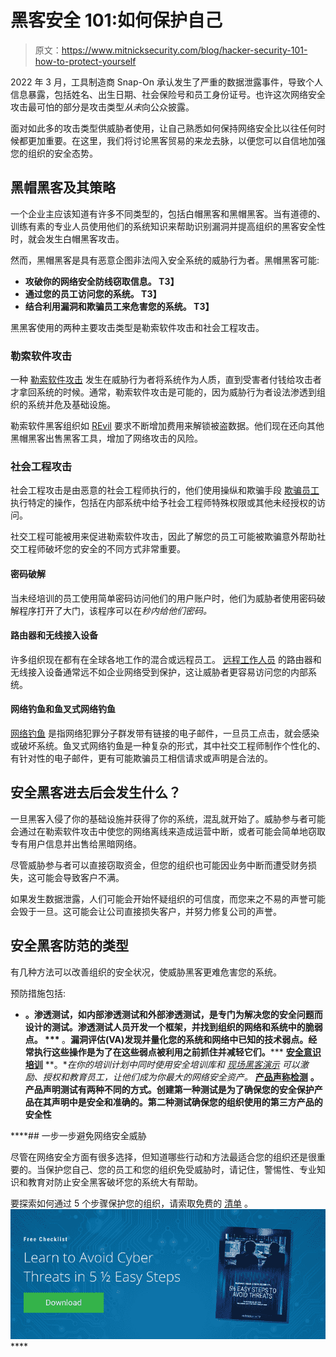 # 黑客安全 101:如何保护自己

> 原文：<https://www.mitnicksecurity.com/blog/hacker-security-101-how-to-protect-yourself>

2022 年 3 月，工具制造商 Snap-On 承认发生了严重的[](https://cybersecurityventures.com/intrusion-daily-cyber-threat-alert/)数据泄露事件，导致个人信息暴露，包括姓名、出生日期、社会保险号和员工身份证号。也许这次网络安全攻击最可怕的部分是攻击类型*从未*向公众披露。

面对如此多的攻击类型供威胁者使用，让自己熟悉如何保持网络安全比以往任何时候都更加重要。在这里，我们将讨论黑客贸易的来龙去脉，以便您可以自信地加强您的组织的安全态势。

## 黑帽黑客及其策略

一个企业主应该知道有许多不同类型的[](https://www.mitnicksecurity.com/blog/what-are-the-different-types-of-hackers)，包括白帽黑客和黑帽黑客。当有道德的、训练有素的专业人员使用他们的系统知识来帮助识别漏洞并提高组织的黑客安全性时，就会发生白帽黑客攻击。

然而，黑帽黑客是具有恶意企图非法闯入安全系统的威胁行为者。黑帽黑客可能:

*   **攻破你的网络安全防线窃取信息。
    T3】**
*   **通过您的员工访问您的系统。
    T3】**
*   **结合利用漏洞和欺骗员工来危害您的系统。
    T3】**

黑黑客使用的两种主要攻击类型是勒索软件攻击和社会工程攻击。

### 勒索软件攻击

一种 [勒索软件攻击](https://www.mitnicksecurity.com/blog/growth-of-ransomware-attacks) 发生在威胁行为者将系统作为人质，直到受害者付钱给攻击者才拿回系统的时候。通常，勒索软件攻击是可能的，因为威胁行为者设法渗透到组织的系统并危及基础设施。

勒索软件黑客组织如 [REvil](https://www.mitnicksecurity.com/blog/who-is-revil-the-notorious-ransomware-hacking-group-explained) 要求不断增加费用来解锁被盗数据。他们现在还向其他黑帽黑客出售黑客工具，增加了网络攻击的风险。

### 社会工程攻击

社会工程攻击是由恶意的社会工程师执行的，他们使用操纵和欺骗手段 [欺骗员工](https://www.mitnicksecurity.com/blog/ways-hackers-use-social-engineering-to-trick-your-employees) 执行特定的操作，包括在内部系统中给予社会工程师特殊权限或其他未经授权的访问。

社交工程可能被用来促进勒索软件攻击，因此了解您的员工可能被欺骗意外帮助社交工程师破坏您的安全的不同方式非常重要。

#### 密码破解

当未经培训的员工使用简单密码[](https://www.mitnicksecurity.com/blog/8-password-security-tips-from-kevin-mitnick-for-better-login-protection)访问他们的用户账户时，他们为威胁者使用密码破解程序打开了大门，该程序可以在*秒内给他们密码。*

#### 路由器和无线接入设备

许多组织现在都有在全球各地工作的混合或远程员工。 [远程工作人员](https://www.mitnicksecurity.com/blog/top-hacking-techniques-all-cisos-should-educate-remote-users-about) 的路由器和无线接入设备通常远不如企业网络受到保护，这让威胁者更容易访问您的内部系统。

#### 网络钓鱼和鱼叉式网络钓鱼

[网络钓鱼](https://www.mitnicksecurity.com/blog/top-techniques-used-by-social-engineers) 是指网络犯罪分子群发带有链接的电子邮件，一旦员工点击，就会感染或破坏系统。鱼叉式网络钓鱼是一种复杂的形式，其中社交工程师制作个性化的、有针对性的电子邮件，更有可能欺骗员工相信请求或声明是合法的。

## 安全黑客进去后会发生什么？

一旦黑客入侵了你的基础设施并获得了你的系统，混乱就开始了。威胁参与者可能会通过在勒索软件攻击中使您的网络离线来造成运营中断，或者可能会简单地窃取专有用户信息并出售给黑暗网络。

尽管威胁参与者可以直接窃取资金，但您的组织也可能因业务中断而遭受财务损失，这可能会导致客户不满。

如果发生数据泄露，人们可能会开始怀疑组织的可信度，而您来之不易的声誉可能会毁于一旦。这可能会让公司直接损失客户，并努力修复公司的声誉。

## 安全黑客防范的类型

有几种方法可以改善组织的安全状况，使威胁黑客更难危害您的系统。

预防措施包括:

*   [](https://www.mitnicksecurity.com/penetration-testing)****。**渗透测试，如内部渗透测试和外部渗透测试，是专门为解决您的安全问题而设计的测试。渗透测试人员开发一个框架，并找到组织的网络和系统中的脆弱点。**
***   [](https://www.mitnicksecurity.com/vulnerability-assessment)****。**漏洞评估(VA)发现并量化您的系统和网络中已知的技术弱点。经常执行这些操作是为了在这些弱点被利用之前抓住并减轻它们。*****   [**安全意识培训**](https://www.mitnicksecurity.com/kevin-mitnick-security-awareness-training) **。**在你的培训计划中同时使用安全培训库和 [现场黑客演示](https://www.mitnicksecurity.com/blog/an-inside-look-into-kevin-mitnicks-live-hacking-demonstrations) 可以激励、授权和教育员工，让他们成为你最大的网络安全资产。*   [**产品声称检测**](https://www.mitnicksecurity.com/product-claims-testing-mitnick-security) **。**产品声明测试有两种不同的方式。创建第一种测试是为了确保您的安全保护产品在其声明中是安全和准确的。第二种测试确保您的组织使用的第三方产品的安全性****

 ****## 一步一步避免网络安全威胁

尽管在网络安全方面有很多选择，但知道哪些行动和方法最适合您的组织还是很重要的。当保护您自己、您的员工和您的组织免受威胁时，请记住，警惕性、专业知识和教育对防止安全黑客破坏您的系统大有帮助。

要探索如何通过 5 个步骤保护您的组织，请索取免费的 [清单](https://www.mitnicksecurity.com/lp-easy-steps-to-avoid-cyber-threats?__hstc=&__hssc=&hsCtaTracking=7f9b1de1-cf7c-4700-8892-cdf9402b32cf%7C74c793f4-d84d-4640-891f-4ee2ec44d8ab) 。[![New call-to-action](img/95ee2efaa0b0e1050f47338da41f7869.png)](https://cta-redirect.hubspot.com/cta/redirect/3875471/7f9b1de1-cf7c-4700-8892-cdf9402b32cf)****